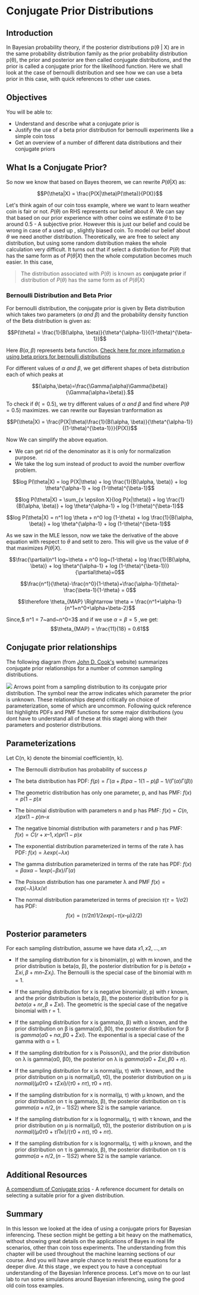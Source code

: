 
# Conjugate Prior Distributions

## Introduction

In Bayesian probability theory, if the posterior distributions p(θ | X) are in the same probability distribution family as the prior probability distribution p(θ), the prior and posterior are then called conjugate distributions, and the prior is called a conjugate prior for the likelihood function. Here we shall look at the case of bernoulli distribution and see how we can use a beta prior in this case, with quick references to other use cases. 

## Objectives

You will be able to:
* Understand and describe what a conjugate prior is
* Justify the use of a beta prior distribution for bernoulli experiments like a simple coin toss
* Get an overview of a number of different data distributions and their conjugate priors

## What Is a Conjugate Prior?


So now we know that based on Bayes theorem, we can rewrite $P(\theta|X)$ as:

$$P(\theta|X) = \frac{P(X|\theta)P(\theta)}{P(X)}$$

Let's think again of our coin toss example, where we want to learn weather coin is fair or not. $P(\theta)$ on RHS represents our belief about $\theta$. We can say that based on our prior experience with other coins we estimate $\theta$ to be around 0.5 - A subjective prior. However this is just our belief and could be wrong in case of a used up , slightly biased coin. To model our belief about $\theta$ we need another distribution. Theoretically, we are free to select any distribution, but using some random distribution makes the whole calculation very difficult. It turns out that if select a distribution for $P(\theta)$ that has the same form as of $P(\theta|X)$ then the whole computation becomes much easier.  In this case, 

> The distribution associated with $P(\theta)$ is known as **conjugate prior** if distribution of $P(\theta)$ has the same form as of $P(\theta|X)$

### Bernoulli Distribution and Beta Prior

For bernoulli distribution, the conjugate prior is given by Beta distribution which takes two parameters $(\alpha~and~\beta)$ and the probability density function of the Beta distribution is given as:

$$P(\theta) = \frac{1}{B(\alpha, \beta)}{\theta^{\alpha-1}}{(1-\theta)^{\beta-1}}$$

Here  $B(\alpha, \beta)$ represents beta function. [Check here for more information o using beta priors for bernoulli distributions](https://rpubs.com/sitaramgautam/145048)

For different values of $\alpha~and~\beta$, we get different shapes of beta distribution each of which peaks at 

$$(\alpha,\beta)=\frac{\Gamma(\alpha)\Gamma(\beta)}{\Gamma(\alpha+\beta)}.$$

To check if $\theta (= 0.5)$, we try different values of $\alpha~and~\beta$ and find where $P(\theta = 0.5)$  maximizes. we can rewrite our Bayesian tranformation as

$$P(\theta|X) = \frac{P(X|\theta)\frac{1}{B(\alpha, \beta)}{\theta^{\alpha-1}}{(1-\theta)^{\beta-1}}}{P(X)}$$

Now We can simplify the above equation. 
* We can get rid of the denominator as it is only for normalization purpose. 
* We take the log sum instead of product to avoid the number overflow problem.

$$log P(\theta|X) = log P(X|\theta) + log \frac{1}{B(\alpha, \beta)} + log \theta^{\alpha-1} + log (1-\theta)^{\beta-1}$$

$$log P(\theta|X) = \sum_{x \epsilon X}{log P(x|\theta)} + log \frac{1}{B(\alpha, \beta)} + log \theta^{\alpha-1} + log (1-\theta)^{\beta-1}$$

$$log P(\theta|X) = n^1 log \theta + n^0 log (1-\theta) + log \frac{1}{B(\alpha, \beta)} + log \theta^{\alpha-1} + log (1-\theta)^{\beta-1}$$

As we saw in the MLE lesson, now we take the derivative of the above equation with respect to $\theta$ and setit to zero. This will give us the value of $\theta$ that maximizes $P(\theta|X)$.

$$\frac{\partial(n^1 log~\theta + n^0 log~(1-\theta) + log \frac{1}{B(\alpha, \beta)} + log \theta^{\alpha-1} + log (1-\theta)^{\beta-1})}{\partial\theta}=0$$

$$\frac{n^1}{\theta}-\frac{n^0}{1-\theta}+\frac{\alpha-1}{\theta}-\frac{\beta-1}{1-\theta} = 0$$

$$\therefore \theta_{MAP} \Rightarrow \theta = \frac{n^1+\alpha-1}{n^1+n^0+\alpha+\beta-2}$$

Since,$ n^1 = 7~and~n^0=3$ and if we use $\alpha=\beta=5$ ,we get: 
$$\theta_{MAP} = \frac{11}{18} = 0.61$$



## Conjugate prior relationships

The following diagram (from [John D. Cook's](https://www.johndcook.com/blog/conjugate_prior_diagram/) website) summarizes conjugate prior relationships for a number of common sampling distributions.


![](conjugate_prior.png)
Arrows point from a sampling distribution to its conjugate prior distribution. The symbol near the arrow indicates which parameter the prior is unknown. These relationships depend critically on choice of parameterization, some of which are uncommon. Following quick reference list highlights PDFs and PMF functions for some major distributions (you dont have to understand all of these at this stage) along with their parameters and posterior distributions. 

## Parameterizations
Let C(n, k) denote the binomial coefficient(n, k).

- The Bernoulli distribution has probability of success $p$


- The beta distribution has PDF: $f(p) = Γ(α + β) pα-1(1-p)β-1 / (Γ(α) Γ(β))$


- The geometric distribution has only one parameter, p, and has PMF: $f(x) = p (1-p)x$


- The binomial distribution with parameters n and p has PMF: $f(x) = C(n, x) px(1-p)n–x$


- The negative binomial distribution with parameters r and p has PMF: $f(x) = C(r + x – 1, x) pr(1-p)x$


- The exponential distribution parameterized in terms of the rate λ has PDF: $f(x) = λ exp(-λ x)$


- The gamma distribution parameterized in terms of the rate has PDF: $f(x) = βα xα-1exp(-β x) / Γ(α)$


- The Poisson distribution has one parameter λ and PMF $f(x) = exp(-λ) λx/ x!$


- The normal distribution parameterized in terms of precision $τ (τ = 1/σ2)$ has PDF:
$$f(x) = (τ/2π)1/2 exp( -τ(x – μ)2/2 )$$



## Posterior parameters
For each sampling distribution, assume we have data $x1, x2, …, xn$


- If the sampling distribution for x is binomial(m, p) with m known, and the prior distribution is beta(α, β), the posterior distribution for p is $beta(α + Σxi, β + mn – Σx_i)$. The Bernoulli is the special case of the binomial with m = 1.


- If the sampling distribution for x is negative binomial(r, p) with r known, and the prior distribution is beta(α, β), the posterior distribution for p is $beta(α + nr, β + Σxi)$. The geometric is the special case of the negative binomial with r = 1.


- If the sampling distribution for x is gamma(α, β) with α known, and the prior distribution on β is gamma(α0, β0), the posterior distribution for β is $gamma(α0 + nα, β0 + Σxi)$. The exponential is a special case of the gamma with α = 1.


- If the sampling distribution for x is Poisson(λ), and the prior distribution on λ is gamma(α0, β0), the posterior on λ is $gamma(α0 + Σxi, β0 + n)$.


- If the sampling distribution for x is normal(μ, τ) with τ known, and the prior distribution on μ is normal(μ0, τ0), the posterior distribution on μ is $normal((μ0 τ0 + τ Σxi)/(τ0 + nτ), τ0 + nτ)$.


- If the sampling distribution for x is normal(μ, τ) with μ known, and the prior distribution on τ is gamma(α, β), the posterior distribution on τ is $gamma(α + n/2, (n-1)S2)$ where S2 is the sample variance.


- If the sampling distribution for x is lognormal(μ, τ) with τ known, and the prior distribution on μ is normal(μ0, τ0), the posterior distribution on μ is $normal((μ0 τ0 + τ Πxi)/(τ0 + nτ), τ0 + nτ)$.


- If the sampling distribution for x is lognormal(μ, τ) with μ known, and the prior distribution on τ is gamma(α, β), the posterior distribution on τ is $gamma(α + n/2, (n-1)S2)$ where S2 is the sample variance.

## Additional Resources
[A compendium of Conjugate prios](https://www.johndcook.com/CompendiumOfConjugatePriors.pdf) - A reference document for details on selecting a suitable prior for a given distribution. 

## Summary 

In this lesson we looked at the idea of using a conjugate priors for Bayesian inferencing. These section might be getting a bit heavy on the mathematics, without showing great details on the applications of Bayes in real life scenarios, other than coin toss experiments. The understanding from this chapter will be used throughout the machine learning sections of our course. And you will have ample chance to revisit these equations for a deeper dive. At this stage , we expect you to have a conceptual understanding of the Bayesian Inference process. Let's move on to our last lab to run some simulations around Bayesian inferencing, using the good old coin toss examples. 
